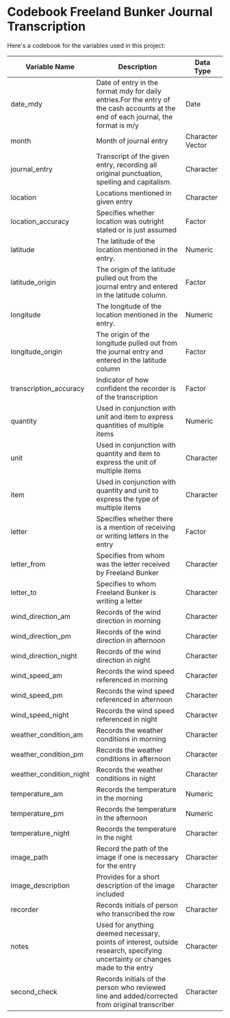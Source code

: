 # Codebook Freeland Bunker Journal Transcription

Here's a codebook for the variables used in this project:

| Variable Name    | Description                          | Data Type |
|------------------|--------------------------------------|-----------|
| date_mdy         | Date of entry in the format mdy for daily entries.For the entry of the cash accounts at the end of each journal, the format is m/y    | Date      |
| month            | Month of journal entry               | Character Vector   |
| journal_entry    | Transcript of the given entry, recording all original punctuation, spelling and capitalism.                                           | Character |
| location         | Locations mentioned in given entry   | Character |
| location_accuracy| Specifies whether location was outright stated or is just assumed                                                                      | Factor |
| latitude         | The latitude of the location mentioned in the entry.                                                                                   | Numeric   |
| latitude_origin  | The origin of the latitude pulled out from the journal entry and entered in the latitude column.                                      | Factor  |
| longitude        | The longitude of the location mentioned in the entry.                                                                                  | Numeric   |
| longitude_origin | The origin of the longitude pulled out from the journal entry and entered in the latitude column                                       | Factor   |
| transcription_accuracy                                                                                             | Indicator of how confident the recorder is of the transcription                                                                        | Factor |
| quantity         | Used in conjunction with unit and item to express quantities of multiple items                                                     | Numeric   |
| unit             | Used in conjunction with quantity and item to express the unit of multiple items                                                     | Character   |
| item             | Used in conjunction with quantity and unit to express the type of multiple items                                                     | Character   |
| letter           | Specifies whether there is a mention of receiving or writing letters in the entry                                                     | Factor   |
| letter_from      | Specifies from whom was the letter received by Freeland Bunker                                                                          | Character  |
| letter_to        | Specifies to whom Freeland Bunker is writing a letter                                                                                   | Character |
| wind_direction_am| Records of the wind direction in morning                                                                                               | Character   |
| wind_direction_pm| Records of the wind direction in afternoon                                                                                             | Character   |
| wind_direction_night                                                                                               | Records of the wind direction in night                                                                                                 | Character   |
| wind_speed_am    | Records the wind speed referenced in morning                                                                                           | Character   |
| wind_speed_pm    | Records the wind speed referenced in afternoon                                                                                         | Character   |
| wind_speed_night | Records the wind speed referenced in night                                                                                             | Character   |
| weather_condition_am                                                                                               | Records the weather conditions in morning                                                                                              | Character   |
| weather_condition_pm                                                                                               | Records the weather conditions in afternoon                                                                                            | Character   |
| weather_condition_night                                                                                            | Records the weather conditions in night                                                                                                | Character   |
| temperature_am   | Records the temperature in the morning                                                                                                 | Numeric   |
| temperature_pm   | Records the temperature in the afternoon                                                                                               | Numeric   |
| temperature_night| Records the temperature in the night                                                                                                   | Character   |
| image_path       | Record the path of the image if one is necessary for the entry                                                                         | Character   |
| image_description| Provides for a short description of the image included                                                                                 | Character   |
| recorder         | Records initials of person who transcribed the row                                                                                     | Character   |
| notes            | Used for anything deemed necessary, points of interest, outside research, specifying uncertainty or changes made to the entry       | Character   |
| second_check     |Records initials of the person who reviewed line and added/corrected from original transcriber                                      | Character   |
